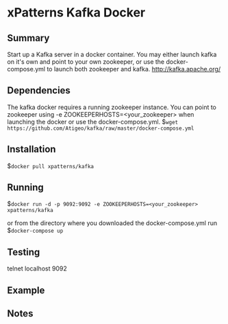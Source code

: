 xPatterns Kafka Docker
=============

Summary
-------
Start up a Kafka server in a docker container. You may either launch kafka on it's own and point to your own zookeeper, or use the docker-compose.yml to launch both zookeeper and kafka.
http://kafka.apache.org/

Dependencies
-------
The kafka docker requires a running zookeeper instance. You can point to zookeeper using -e ZOOKEEPERHOSTS=<your_zookeeper> when launching the docker or use the docker-compose.yml.
$`wget https://github.com/Atigeo/kafka/raw/master/docker-compose.yml`

Installation 
-------
$`docker pull xpatterns/kafka`

Running
-------
$`docker run -d -p 9092:9092 -e ZOOKEEPERHOSTS=<your_zookeeper> xpatterns/kafka`

or from the directory where you downloaded the docker-compose.yml run
$`docker-compose up`

Testing
-------
telnet localhost 9092

Example
-------


Notes
-------
